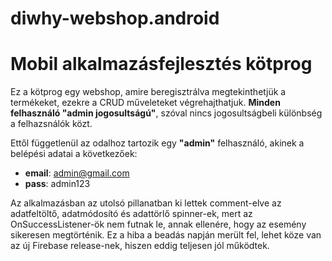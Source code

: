 # diwhy-webshop.android
# Mobil alkalmazásfejlesztés kötprog

Ez a kötprog egy webshop, amire beregisztrálva megtekinthetjük a termékeket, ezekre a CRUD műveleteket végrehajthatjuk. **Minden felhasználó "admin jogosultságú"**, szóval nincs jogosultságbeli különbség a felhazsnálók közt.  

Ettől függetlenül az odalhoz tartozik egy **"admin"** felhasználó, akinek a belépési adatai a következőek:
 - **email**: admin@gmail.com
 - **pass**: admin123

Az alkalmazásban az utolsó pillanatban ki lettek comment-elve az adatfeltöltő, adatmódosító és adattörlő spinner-ek, mert az OnSuccessListener-ök nem futnak le, annak ellenére, hogy az esemény sikeresen megtörténik. Ez a hiba a beadás napján merült fel, lehet köze van az új Firebase release-nek, hiszen eddig teljesen jól működtek.
